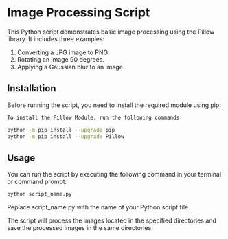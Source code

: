 # Image Processing Script

This Python script demonstrates basic image processing using the Pillow library. It includes three examples:

1. Converting a JPG image to PNG.
2. Rotating an image 90 degrees.
3. Applying a Gaussian blur to an image.

## Installation

Before running the script, you need to install the required module using pip:

```bash
To install the Pillow Module, run the following commands:

python -m pip install --upgrade pip
python -m pip install --upgrade Pillow
```

## Usage

You can run the script by executing the following command in your terminal or command prompt:

```bash
python script_name.py
```
Replace script_name.py with the name of your Python script file.

The script will process the images located in the specified directories and save the processed images in the same directories.
